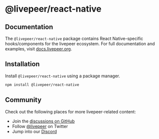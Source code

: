 # @livepeer/react-native

## Documentation

The `@livepeer/react-native` package contains React Native-specific hooks/components for the livepeer ecosystem. For full documentation and examples, visit [docs.livepeer.org](https://docs.livepeer.org).

## Installation

Install `@livepeer/react-native` using a package manager.

```bash
npm install @livepeer/react-native
```

## Community

Check out the following places for more livepeer-related content:

- Join the [discussions on GitHub](https://github.com/livepeer/livepeer-react/discussions)
- Follow [@livepeer](https://twitter.com/livepeer) on Twitter
- Jump into our [Discord](https://discord.gg/livepeer)
